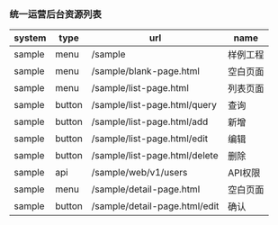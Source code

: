 ### 统一运营后台资源列表

| system | type   | url                                  | name |
| ------ | ----   | ------------------------------------ | ---- |
| sample | menu   | /sample                              | 样例工程 |
| sample | menu   | /sample/blank-page.html              | 空白页面 |
| sample | menu   | /sample/list-page.html               | 列表页面 |
| sample | button | /sample/list-page.html/query         | 查询 |
| sample | button | /sample/list-page.html/add           | 新增 |
| sample | button | /sample/list-page.html/edit          | 编辑 |
| sample | button | /sample/list-page.html/delete        | 删除 |
| sample | api    | /sample/web/v1/users                 | API权限 |
| sample | menu   | /sample/detail-page.html             | 空白页面 |
| sample | button | /sample/detail-page.html/edit        | 确认 |
